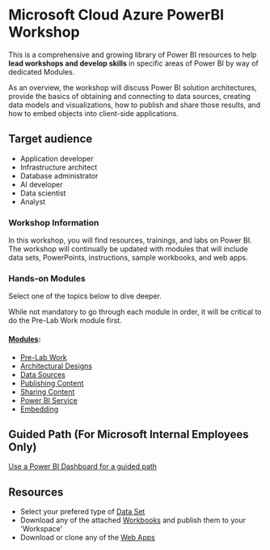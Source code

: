 # Microsoft Cloud Azure PowerBI Workshop
This is a comprehensive and growing library of Power BI resources to help **lead workshops and develop skills** in specific areas of Power BI by way of dedicated Modules.

As an overview, the workshop will discuss Power BI solution architectures, provide the basics of obtaining and connecting to data sources, creating data models and visualizations, how to publish and share those results, and how to embed objects into client-side applications.

## Target audience
-	Application developer
-	Infrastructure architect
-	Database administrator
-	AI developer
-	Data scientist
- Analyst

### Workshop Information
In this workshop, you will find resources, trainings, and labs on Power BI.  The workshop will continually be updated with modules that will include data sets, PowerPoints, instructions, sample workbooks, and web apps. 

### Hands-on Modules
Select one of the topics below to dive deeper. 

While not mandatory to go through each module in order, it will be critical to do the Pre-Lab Work module first.  

#### [Modules](/4.%20Hands-on%20Modules):
-	[Pre-Lab Work](/4.%20Hands-on%20Modules/1.%20Pre-Lab%20Work)
-	[Architectural Designs](/4.%20Hands-on%20Modules/Architectural%20Designs)
-	[Data Sources](/4.%20Hands-on%20Modules/Data%20Sources)
-	[Publishing Content](/4.%20Hands-on%20Modules/Publishing%20Content)
-	[Sharing Content](/4.%20Hands-on%20Modules/Sharing%20Content)
-	[Power BI Service](/4.%20Hands-on%20Modules/Power%20BI%20Service)
-	[Embedding](/4.%20Hands-on%20Modules/Embedding)

## Guided Path (For Microsoft Internal Employees Only)
[Use a Power BI Dashboard for a guided path](https://msit.powerbi.com/groups/me/apps/b8b1db8c-97e7-4bb6-a350-94f4b08ff7f3)

## Resources
- Select your prefered type of [Data Set](/1.%20Data%20Sets)
- Download any of the attached [Workbooks](/2.%20Workbooks) and publish them to your 'Workspace' 
- Download or clone any of the [Web Apps](/3.%20Web%20Apps) 
